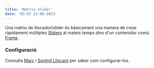 ```yaml
---
title: 'Matriu Slider'
date: '03:07 22-08-2023'
---
```


Una matriu de lliscador/slider és bàsicament una manera de crear ràpidament múltiples [Sliders](../slider) al mateix temps dins d'un contenidor comú [Frame](../frame).

### Configuració

Consulta [Marc](../frame) i [Sontrol Lliscant](../slider) per saber com configurar-los.
